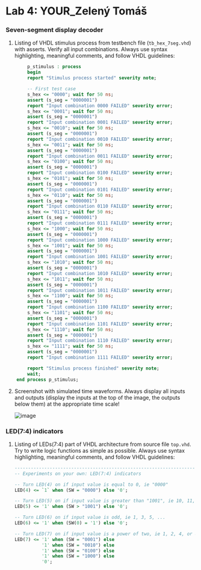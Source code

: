 # Lab 4: YOUR_Zelený Tomáš

### Seven-segment display decoder

1. Listing of VHDL stimulus process from testbench file (`tb_hex_7seg.vhd`) with asserts. Verify all input combinations. Always use syntax highlighting, meaningful comments, and follow VHDL guidelines:

```vhdl
        p_stimulus : process
        begin
        report "Stimulus process started" severity note;

        -- First test case
        s_hex <= "0000"; wait for 50 ns;
        assert (s_seg = "0000001")
        report "Input combination 0000 FAILED" severity error;
        s_hex <= "0001"; wait for 50 ns;
        assert (s_seg = "0000001")
        report "Input combination 0001 FAILED" severity error;
        s_hex <= "0010"; wait for 50 ns;
        assert (s_seg = "0000001")
        report "Input combination 0010 FAILED" severity error;
        s_hex <= "0011"; wait for 50 ns;
        assert (s_seg = "0000001")
        report "Input combination 0011 FAILED" severity error;
        s_hex <= "0100"; wait for 50 ns;
        assert (s_seg = "0000001")
        report "Input combination 0100 FAILED" severity error;
        s_hex <= "0101"; wait for 50 ns;
        assert (s_seg = "0000001")
        report "Input combination 0101 FAILED" severity error;
        s_hex <= "0110"; wait for 50 ns;
        assert (s_seg = "0000001")
        report "Input combination 0110 FAILED" severity error;
        s_hex <= "0111"; wait for 50 ns;
        assert (s_seg = "0000001")
        report "Input combination 0111 FAILED" severity error;
        s_hex <= "1000"; wait for 50 ns;
        assert (s_seg = "0000001")
        report "Input combination 1000 FAILED" severity error;
        s_hex <= "1001"; wait for 50 ns;
        assert (s_seg = "0000001")
        report "Input combination 1001 FAILED" severity error;
        s_hex <= "1010"; wait for 50 ns;
        assert (s_seg = "0000001")
        report "Input combination 1010 FAILED" severity error;
        s_hex <= "1011"; wait for 50 ns;
        assert (s_seg = "0000001")
        report "Input combination 1011 FAILED" severity error;
        s_hex <= "1100"; wait for 50 ns;
        assert (s_seg = "0000001")
        report "Input combination 1100 FAILED" severity error;
        s_hex <= "1101"; wait for 50 ns;
        assert (s_seg = "0000001")
        report "Input combination 1101 FAILED" severity error;
        s_hex <= "1110"; wait for 50 ns;
        assert (s_seg = "0000001")
        report "Input combination 1110 FAILED" severity error;
        s_hex <= "1111"; wait for 50 ns;
        assert (s_seg = "0000001")
        report "Input combination 1111 FAILED" severity error;

        report "Stimulus process finished" severity note;
        wait;
    end process p_stimulus;
```

2. Screenshot with simulated time waveforms. Always display all inputs and outputs (display the inputs at the top of the image, the outputs below them) at the appropriate time scale!

   ![image](https://user-images.githubusercontent.com/99410667/157529969-928f3cc2-72b7-4d16-b062-f9915b29fdf6.png)

### LED(7:4) indicators

1. Listing of LEDs(7:4) part of VHDL architecture from source file `top.vhd`. Try to write logic functions as simple as possible. Always use syntax highlighting, meaningful comments, and follow VHDL guidelines:

   ```vhdl
   --------------------------------------------------------------------
   -- Experiments on your own: LED(7:4) indicators

   -- Turn LED(4) on if input value is equal to 0, ie "0000"
   LED(4) <= `1` when (SW = "0000") else '0';

   -- Turn LED(5) on if input value is greater than "1001", ie 10, 11, 12, ...
   LED(5) <= '1' when (SW > "1001") else '0';

   -- Turn LED(6) on if input value is odd, ie 1, 3, 5, ...
   LED(6) <= '1' when (SW(0) = '1') else '0';

   -- Turn LED(7) on if input value is a power of two, ie 1, 2, 4, or 8
   LED(7) <= '1' when (SW = "0001") else
             '1' when (SW = "0010") else
             '1' when (SW = "0100") else
             '1' when (SW = "1000") else
             '0';
